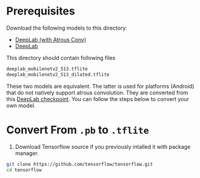 Prerequisites
======
Download the following models to this directory:

 - [DeepLab (with Atrous Conv)](https://drive.google.com/file/d/1La9pi75J6RwSkgYcme1d9FLL4LZ3_JnE/view?usp=sharing)
 - [DeepLab](https://drive.google.com/file/d/15l8kxoM0JBXv3Nd-BpyAQ7oZpgJWkKd3/view?usp=sharing)


This directory should contain following files
```txt
deeplab_mobilenetv2_513.tflite
deeplab_mobilenetv2_513_dilated.tflite
```

These two models are equivalent. The latter is used for platforms (Android) that do not natively support atrous convolution. They are converted from this [DeepLab checkpoint](http://download.tensorflow.org/models/deeplabv3_mnv2_pascal_trainval_2018_01_29.tar.gz). You can follow the steps below to convert your own model.

# Convert From `.pb` to `.tflite`


1. Download Tensorflow source if you previously intalled it with package manager.
```sh
git clone https://github.com/tensorflow/tensorflow.git
cd tensorflow

```